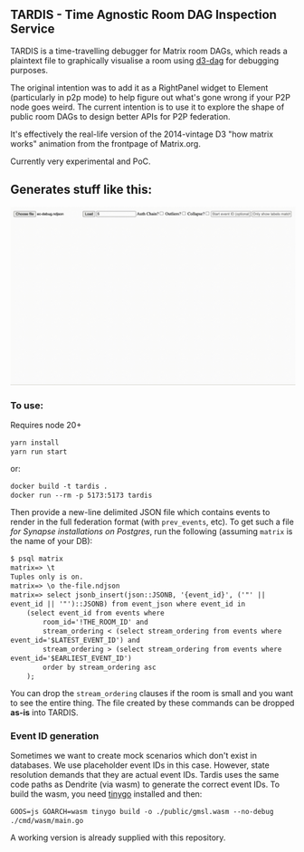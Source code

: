 ## TARDIS - Time Agnostic Room DAG Inspection Service

TARDIS is a time-travelling debugger for Matrix room DAGs, which reads a plaintext file
to graphically visualise a room using [d3-dag](https://github.com/erikbrinkman/d3-dag) for
debugging purposes.

The original intention was to add it as a RightPanel widget to Element (particularly in p2p mode)
to help figure out what's gone wrong if your P2P node goes weird. The current intention is
to use it to explore the shape of public room DAGs to design better APIs for P2P federation.

It's effectively the real-life version of the 2014-vintage D3 "how matrix
works" animation from the frontpage of Matrix.org.

Currently very experimental and PoC.

## Generates stuff like this:

![](img/anim.gif)

### To use:

Requires node 20+
```
yarn install
yarn run start
```
or:
```
docker build -t tardis .
docker run --rm -p 5173:5173 tardis
```
Then provide a new-line delimited JSON file which contains events to render in the full federation format (with `prev_events`, etc).
To get such a file _for Synapse installations on Postgres_, run the following (assuming `matrix` is the name of your DB):
```
$ psql matrix
matrix=> \t
Tuples only is on.
matrix=> \o the-file.ndjson
matrix=> select jsonb_insert(json::JSONB, '{event_id}', ('"' || event_id || '"')::JSONB) from event_json where event_id in 
    (select event_id from events where
        room_id='!THE_ROOM_ID' and
        stream_ordering < (select stream_ordering from events where event_id='$LATEST_EVENT_ID') and 
        stream_ordering > (select stream_ordering from events where event_id='$EARLIEST_EVENT_ID')
        order by stream_ordering asc
    );
```
You can drop the `stream_ordering` clauses if the room is small and you want to see the entire thing. The file created by these
commands can be dropped **as-is** into TARDIS.

### Event ID generation

Sometimes we want to create mock scenarios which don't exist in databases. We use placeholder event IDs in this case. However, state
resolution demands that they are actual event IDs. Tardis uses the same code paths as Dendrite (via wasm) to generate the correct event IDs.
To build the wasm, you need [tinygo](https://tinygo.org/) installed and then:
```
GOOS=js GOARCH=wasm tinygo build -o ./public/gmsl.wasm --no-debug ./cmd/wasm/main.go
```
A working version is already supplied with this repository.